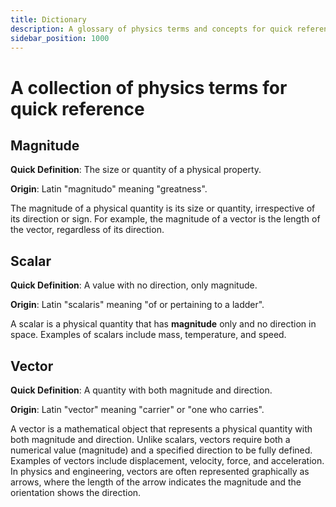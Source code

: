 ```yaml
---
title: Dictionary
description: A glossary of physics terms and concepts for quick reference.
sidebar_position: 1000
---
```


#  A collection of physics terms for quick reference

## Magnitude

**Quick Definition**: The size or quantity of a physical property.

**Origin**: Latin "magnitudo" meaning "greatness".

The magnitude of a physical quantity is its size or quantity, irrespective of its direction or sign. For example, the magnitude of a vector is the length of the vector, regardless of its direction.


## Scalar

**Quick Definition**:  A value with no direction, only magnitude.

**Origin**: Latin "scalaris" meaning "of or pertaining to a ladder". 

A scalar is a physical quantity that has **magnitude** only and no direction in space. Examples of scalars include mass, temperature, and speed.


## Vector

**Quick Definition**: A quantity with both magnitude and direction.

**Origin**: Latin "vector" meaning "carrier" or "one who carries".

A vector is a mathematical object that represents a physical quantity with both magnitude and direction. Unlike scalars, vectors require both a numerical value (magnitude) and a specified direction to be fully defined. Examples of vectors include displacement, velocity, force, and acceleration. In physics and engineering, vectors are often represented graphically as arrows, where the length of the arrow indicates the magnitude and the orientation shows the direction.